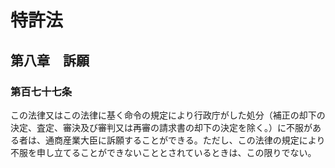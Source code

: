 # 特許法

## 第八章　訴願

### 第百七十七条

この法律又はこの法律に基く命令の規定により行政庁がした処分（補正の却下の決定、査定、審決及び審判又は再審の請求書の却下の決定を除く。）に不服がある者は、通商産業大臣に訴願することができる。ただし、この法律の規定により不服を申し立てることができないこととされているときは、この限りでない。